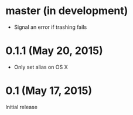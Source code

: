 master (in development)
=======================

- Signal an error if trashing fails

0.1.1 (May 20, 2015)
====================

- Only set alias on OS X

0.1 (May 17, 2015)
==================

Initial release
